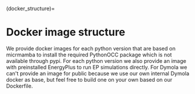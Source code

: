 (docker_structure)=
# Docker image structure
We provide docker images for each python version that are based on micrmamba 
to install the required PythonOCC package which is not available through pypi.
For each python version we also provide an image with preinstalled EnergyPlus 
to run EP simulations directly. For Dymola we can't provide an image for public
because we use our own internal Dymola docker as base, but feel free to build
one on your own based on our Dockerfile.
